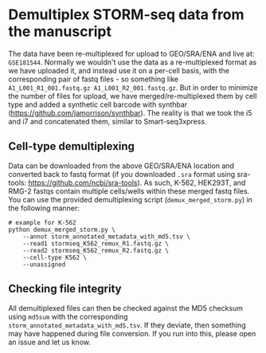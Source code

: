 # Demultiplex STORM-seq data from the manuscript

The data have been re-multiplexed for upload to GEO/SRA/ENA and live at: `GSE181544`.
Normally we wouldn't use the data as a re-multiplexed format as we have uploaded it, 
and instead use it on a per-cell basis, with the corresponding pair of fastq files - 
so something like `A1_L001_R1_001.fastq.gz A1_L001_R2_001.fastq.gz`. But in order to
minimize the number of files for upload, we have merged/re-multiplexed them by cell 
type and added a synthetic cell barcode with synthbar (https://github.com/jamorrison/synthbar).
The reality is that we took the i5 and i7 and concatenated them, similar to Smart-seq3xpress.

## Cell-type demultiplexing

Data can be downloaded from the above GEO/SRA/ENA location and converted back to fastq 
format (if you downloaded `.sra` format using sra-tools: https://github.com/ncbi/sra-tools).
As such, K-562, HEK293T, and RMG-2 fastqs contain multiple cells/wells within these merged 
fastq files. You can use the provided demultiplexing script (`demux_merged_storm.py`) in the 
following manner:

```
# example for K-562
python demux_merged_storm.py \
    --annot storm_annotated_metadata_with_md5.tsv \
    --read1 stormseq_K562_remux_R1.fastq.gz \
    --read2 stormseq_K562_remux_R2.fastq.gz \
    --cell-type K562 \
    --unassigned
``` 

## Checking file integrity

All demultiplexed files can then be checked against the MD5 checksum using `md5sum` with
the corresponding `storm_annotated_metadata_with_md5.tsv`. If they deviate, then something
may have happened during file conversion. If you run into this, please open an issue and let
us know.
